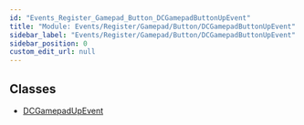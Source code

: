 ```yaml
---
id: "Events_Register_Gamepad_Button_DCGamepadButtonUpEvent"
title: "Module: Events/Register/Gamepad/Button/DCGamepadButtonUpEvent"
sidebar_label: "Events/Register/Gamepad/Button/DCGamepadButtonUpEvent"
sidebar_position: 0
custom_edit_url: null
---
```


## Classes

- [DCGamepadUpEvent](../classes/Events_Register_Gamepad_Button_DCGamepadButtonUpEvent.DCGamepadUpEvent.md)
